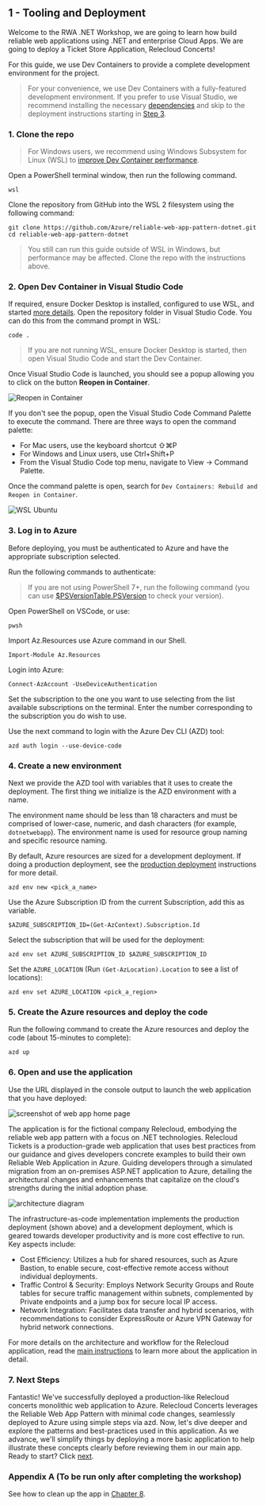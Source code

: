 ## 1 - Tooling and Deployment

Welcome to the RWA .NET Workshop, we are going to learn how build reliable web applications using .NET and enterprise Cloud Apps. We are going to deploy a Ticket Store Application, Relecloud Concerts!

For this guide, we use Dev Containers to provide a complete development environment for the project.

> For your convenience, we use Dev Containers with a fully-featured development environment. If you prefer to use Visual Studio, we recommend installing the necessary [dependencies](../../prerequisites.md) and skip to the deployment instructions starting in [Step 3](#3-log-in-to-azure).

### 1. Clone the repo

> For Windows users, we recommend using Windows Subsystem for Linux (WSL) to [improve Dev Container performance](https://code.visualstudio.com/remote/advancedcontainers/improve-performance).

Open a PowerShell terminal window, then run the following command.

```pwsh
wsl
```

Clone the repository from GitHub into the WSL 2 filesystem using the following command:

```shell
git clone https://github.com/Azure/reliable-web-app-pattern-dotnet.git
cd reliable-web-app-pattern-dotnet
```

> You still can run this guide outside of WSL in Windows, but performance may be affected. Clone the repo with the instructions above.

### 2. Open Dev Container in Visual Studio Code

If required, ensure Docker Desktop is installed, configured to use WSL, and started [more details](https://learn.microsoft.com/windows/wsl/tutorials/wsl-containers#install-docker-desktop). Open the repository folder in Visual Studio Code. You can do this from the command prompt in WSL:

```shell
code .
```

> If you are not running WSL, ensure Docker Desktop is started, then open Visual Studio Code and start the Dev Container.

Once Visual Studio Code is launched, you should see a popup allowing you to click on the button **Reopen in Container**.

![Reopen in Container](../images/1-Tooling%20and%20Deployment/vscode-reopen-in-container.png)

If you don't see the popup, open the Visual Studio Code Command Palette to execute the command. There are three ways to open the command palette:

- For Mac users, use the keyboard shortcut ⇧⌘P
- For Windows and Linux users, use Ctrl+Shift+P
- From the Visual Studio Code top menu, navigate to View -> Command Palette.

Once the command palette is open, search for `Dev Containers: Rebuild and Reopen in Container`.

![WSL Ubuntu](../images/1-Tooling%20and%20Deployment//vscode-reopen-in-container-command.png)

### 3. Log in to Azure

Before deploying, you must be authenticated to Azure and have the appropriate subscription selected. 

Run the following commands to authenticate:



> If you are not using PowerShell 7+, run the following command (you can use [$PSVersionTable.PSVersion](https://learn.microsoft.com/powershell/module/microsoft.powershell.core/about/about_powershell_editions) to check your version).

Open PowerShell on VSCode, or use:

```shell
pwsh
```

Import Az.Resources use Azure command in our Shell.

```pwsh
Import-Module Az.Resources
```

Login into Azure:

```pwsh
Connect-AzAccount -UseDeviceAuthentication 
```

Set the subscription to the one you want to use selecting from the list available subscriptions on the terminal. Enter the number corresponding to the subscription you do wish to use.

Use the next command to login with the Azure Dev CLI (AZD) tool:

```pwsh
azd auth login --use-device-code
```


### 4. Create a new environment

Next we provide the AZD tool with variables that it uses to create the deployment. The first thing we initialize is the AZD environment with a name.

The environment name should be less than 18 characters and must be comprised of lower-case, numeric, and dash characters (for example, `dotnetwebapp`).  The environment name is used for resource group naming and specific resource naming.

By default, Azure resources are sized for a development deployment. If doing a production deployment, see the [production deployment](../../prod-deployment.md) instructions for more detail.

```pwsh
azd env new <pick_a_name>
```

Use the Azure Subscription ID from the current Subscription, add this as variable.

```pwsh
$AZURE_SUBSCRIPTION_ID=(Get-AzContext).Subscription.Id
```

Select the subscription that will be used for the deployment:

```pwsh
azd env set AZURE_SUBSCRIPTION_ID $AZURE_SUBSCRIPTION_ID
```

Set the `AZURE_LOCATION` (Run `(Get-AzLocation).Location` to see a list of locations):

```pwsh
azd env set AZURE_LOCATION <pick_a_region>
```

### 5. Create the Azure resources and deploy the code

Run the following command to create the Azure resources and deploy the code (about 15-minutes to complete):

```pwsh
azd up
```

### 6. Open and use the application

Use the URL displayed in the console output to launch the web application that you have deployed:

![screenshot of web app home page](../images/1-Tooling%20and%20Deployment//WebAppHomePage.png)

The application is for the fictional company Relecloud, embodying the reliable web app pattern with a focus on .NET technologies. Relecloud Tickets is a production-grade web application that uses best practices from our guidance and gives developers concrete examples to build their own Reliable Web Application in Azure. Guiding developers through a simulated migration from an on-premises ASP.NET application to Azure, detailing the architectural changes and enhancements that capitalize on the cloud's strengths during the initial adoption phase. 

![architecture diagram](../../assets/icons/reliable-web-app-dotnet.svg)

The infrastructure-as-code implementation implements the production deployment (shown above) and a development deployment, which is geared towards developer productivity and is more cost effective to run. Key aspects include:

- Cost Efficiency: Utilizes a hub for shared resources, such as Azure Bastion, to enable secure, cost-effective remote access without individual deployments.
- Traffic Control & Security: Employs Network Security Groups and Route tables for secure traffic management within subnets, complemented by Private endpoints and a jump box for secure local IP access.
- Network Integration: Facilitates data transfer and hybrid scenarios, with recommendations to consider ExpressRoute or Azure VPN Gateway for hybrid network connections.

For more details on the architecture and workflow for the Relecloud application, read the [main instructions](../../README.md) to learn more about the application in detail.

### 7. Next Steps

Fantastic! We've successfully deployed a production-like Relecloud concerts monolithic web application to Azure. Relecloud Concerts leverages the Reliable Web App Pattern with minimal code changes, seamlessly deployed to Azure using simple steps via azd. Now, let's dive deeper and explore the patterns and best-practices used in this application. As we advance, we'll simplify things by deploying a more basic application to help illustrate these concepts clearly before reviewing them in our main app. Ready to start? Click [next](../2%20-%20RWA%20Overview/README.MD). 

### Appendix A (To be run only after completing the workshop)

See how to clean up the app in [Chapter 8](../8%20-%20Clean%20Up/README.md).
